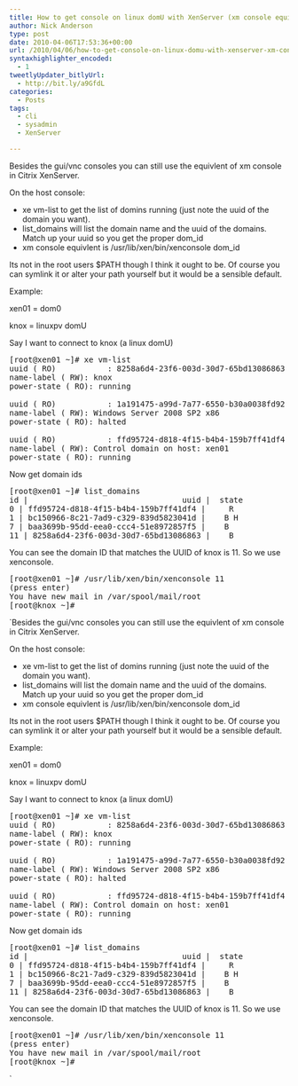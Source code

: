 ```yaml
---
title: How to get console on linux domU with XenServer (xm console equivlent)
author: Nick Anderson
type: post
date: 2010-04-06T17:53:36+00:00
url: /2010/04/06/how-to-get-console-on-linux-domu-with-xenserver-xm-console-equivlent/
syntaxhighlighter_encoded:
  - 1
tweetlyUpdater_bitlyUrl:
  - http://bit.ly/a9GfdL
categories:
  - Posts
tags:
  - cli
  - sysadmin
  - XenServer

---
```

Besides the gui/vnc consoles you can still use the equivlent of xm console in Citrix XenServer.

On the host console:

  * xe vm-list to get the list of domins running (just note the uuid of the domain you want).
  * list\_domains will list the domain name and the uuid of the domains. Match up your uuid so you get the proper dom\_id
  * xm console equivlent is /usr/lib/xen/bin/xenconsole dom_id

Its not in the root users $PATH though I think it ought to be. Of course you can symlink it or alter your path yourself but it would be a sensible default.

Example:

xen01 = dom0

knox = linuxpv domU

Say I want to connect to knox (a linux domU)

<pre class="brush: bash; title: ; notranslate" title="">[root@xen01 ~]# xe vm-list
uuid ( RO)           : 8258a6d4-23f6-003d-30d7-65bd13086863
name-label ( RW): knox
power-state ( RO): running

uuid ( RO)           : 1a191475-a99d-7a77-6550-b30a0038fd92
name-label ( RW): Windows Server 2008 SP2 x86
power-state ( RO): halted

uuid ( RO)           : ffd95724-d818-4f15-b4b4-159b7ff41df4
name-label ( RW): Control domain on host: xen01
power-state ( RO): running
</pre>

Now get domain ids

<pre class="brush: bash; title: ; notranslate" title="">[root@xen01 ~]# list_domains
id |                                 uuid |  state
0 | ffd95724-d818-4f15-b4b4-159b7ff41df4 |     R
1 | bc150966-8c21-7ad9-c329-839d5823041d |    B H
7 | baa3699b-95dd-eea0-ccc4-51e8972857f5 |    B
11 | 8258a6d4-23f6-003d-30d7-65bd13086863 |    B
</pre>

You can see the domain ID that matches the UUID of knox is 11. So we use xenconsole.

<pre class="brush: bash; title: ; notranslate" title="">[root@xen01 ~]# /usr/lib/xen/bin/xenconsole 11
(press enter)
You have new mail in /var/spool/mail/root
[root@knox ~]#
</pre>

`Besides the gui/vnc consoles you can still use the equivlent of xm console in Citrix XenServer.

On the host console:

  * xe vm-list to get the list of domins running (just note the uuid of the domain you want).
  * list\_domains will list the domain name and the uuid of the domains. Match up your uuid so you get the proper dom\_id
  * xm console equivlent is /usr/lib/xen/bin/xenconsole dom_id

Its not in the root users $PATH though I think it ought to be. Of course you can symlink it or alter your path yourself but it would be a sensible default.

Example:

xen01 = dom0

knox = linuxpv domU

Say I want to connect to knox (a linux domU)

<pre class="brush: bash; title: ; notranslate" title="">[root@xen01 ~]# xe vm-list
uuid ( RO)           : 8258a6d4-23f6-003d-30d7-65bd13086863
name-label ( RW): knox
power-state ( RO): running

uuid ( RO)           : 1a191475-a99d-7a77-6550-b30a0038fd92
name-label ( RW): Windows Server 2008 SP2 x86
power-state ( RO): halted

uuid ( RO)           : ffd95724-d818-4f15-b4b4-159b7ff41df4
name-label ( RW): Control domain on host: xen01
power-state ( RO): running
</pre>

Now get domain ids

<pre class="brush: bash; title: ; notranslate" title="">[root@xen01 ~]# list_domains
id |                                 uuid |  state
0 | ffd95724-d818-4f15-b4b4-159b7ff41df4 |     R
1 | bc150966-8c21-7ad9-c329-839d5823041d |    B H
7 | baa3699b-95dd-eea0-ccc4-51e8972857f5 |    B
11 | 8258a6d4-23f6-003d-30d7-65bd13086863 |    B
</pre>

You can see the domain ID that matches the UUID of knox is 11. So we use xenconsole.

<pre class="brush: bash; title: ; notranslate" title="">[root@xen01 ~]# /usr/lib/xen/bin/xenconsole 11
(press enter)
You have new mail in /var/spool/mail/root
[root@knox ~]#
</pre>

`